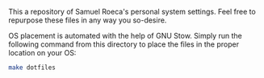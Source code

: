 This a repository of Samuel Roeca's personal system settings. Feel free to repurpose these files in any way you so-desire.

OS placement is automated with the help of GNU Stow. Simply run the following command from this directory to place the files in the proper location on your OS:

```bash
make dotfiles
```

